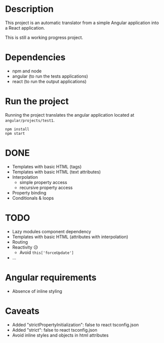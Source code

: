 
# Description

This project is an automatic translator from a simple Angular application into a React application.

This is still a working progress project.

# Dependencies

- npm and node
- angular (to run the tests applications)
- react (to run the output applications)

# Run the project

Running the project translates the angular application located at ```angular/projects/test1```.

```
npm install
npm start
```

# DONE
- Templates with basic HTML (tags)
- Templates with basic HTML (text attributes)
- Interpolation 
  - simple property access
  - recursive property access
- Property binding
- Conditionals & loops

# TODO
- Lazy modules component dependency
- Templates with basic HTML (attributes with interpolation)
- Routing
- Reactivity 😥
  - Avoid ```this['forceUpdate']```
- ...

# Angular requirements

- Absence of inline styling

# Caveats
- Added "strictPropertyInitialization": false to react tsconfig.json
- Added "strict": false to react tsconfig.json
- Avoid inline styles and objects in html attributes